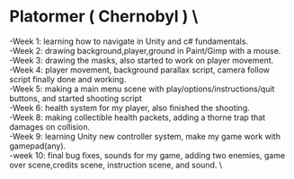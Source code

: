 
# __Platormer ( Chernobyl )__ \ 


-Week 1: learning how to navigate in Unity and c# fundamentals. \
-Week 2: drawing background,player,ground in Paint/Gimp with a mouse. \
-Week 3: drawing the masks, also started to work on player movement.\
-Week 4: player movement, background parallax script, camera follow script finally done and working. \
-Week 5: making a main menu scene with play/options/instructions/quit buttons, and started shooting script \
-Week 6: health system for my player, also finished the shooting. \
-Week 8: making collectible health packets, adding a thorne trap that damages on collision. \
-Week 9: learning Unity new controller system, make my game work with gamepad(any). \
-week 10: final bug fixes, sounds for my game, adding two enemies, game over scene,credits scene, instruction scene, and sound. \
